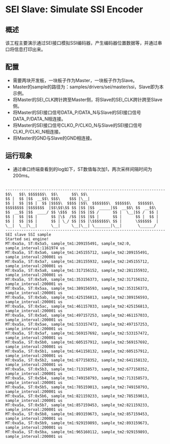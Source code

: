 # SEI Slave: Simulate SSI Encoder

## 概述

该工程主要演示通过SEI接口模拟SSI编码器，产生编码器位置数据等，并通过串口将信息打印出来。

## 配置

- 需要两块开发板，一块板子作为Master，一块板子作为Slave。
- Master的sample的路径为：samples/drivers/sei/master/ssi，Slave即为本示例。
- 将Master的SEI_CLK跨针跨至Master侧，将Slave的SEI_CLK跨针跨至Slave侧。
- 将Master的SEI接口信号DATA_P/DATA_N与Slave的SEI接口信号DATA_P/DATA_N相连接。
- 将Master的SEI接口信号CLKO_P/CLKO_N与Slave的SEI接口信号CLKI_P/CLKI_N相连接。
- 将Master的GND与Slave的GND相连接。

## 运行现象

- 通过串口终端查看到的log如下，ST数值每次加1，两次采样间隔时间为200ms。

```console

----------------------------------------------------------------------
$$\   $$\ $$$$$$$\  $$\      $$\ $$\
$$ |  $$ |$$  __$$\ $$$\    $$$ |\__|
$$ |  $$ |$$ |  $$ |$$$$\  $$$$ |$$\  $$$$$$$\  $$$$$$\   $$$$$$\
$$$$$$$$ |$$$$$$$  |$$\$$\$$ $$ |$$ |$$  _____|$$  __$$\ $$  __$$\
$$  __$$ |$$  ____/ $$ \$$$  $$ |$$ |$$ /      $$ |  \__|$$ /  $$ |
$$ |  $$ |$$ |      $$ |\$  /$$ |$$ |$$ |      $$ |      $$ |  $$ |
$$ |  $$ |$$ |      $$ | \_/ $$ |$$ |\$$$$$$$\ $$ |      \$$$$$$  |
\__|  \__|\__|      \__|     \__|\__| \_______|\__|       \______/
----------------------------------------------------------------------
SEI slave SSI sample
Started sei engine!
MT:0xa5a, ST:0x5a5, sample_tm1:209155491, sample_tm2:0, sample_interval:1161974 us
MT:0xa5a, ST:0x5a6, sample_tm1:245155712, sample_tm2:209155491, sample_interval:200001 us
MT:0xa5a, ST:0x5a7, sample_tm1:281155932, sample_tm2:245155712, sample_interval:200001 us
MT:0xa5a, ST:0x5a8, sample_tm1:317156152, sample_tm2:281155932, sample_interval:200001 us
MT:0xa5a, ST:0x5a9, sample_tm1:353156373, sample_tm2:317156152, sample_interval:200001 us
MT:0xa5a, ST:0x5aa, sample_tm1:389156593, sample_tm2:353156373, sample_interval:200001 us
MT:0xa5a, ST:0x5ab, sample_tm1:425156813, sample_tm2:389156593, sample_interval:200001 us
MT:0xa5a, ST:0x5ac, sample_tm1:461157033, sample_tm2:425156813, sample_interval:200001 us
MT:0xa5a, ST:0x5ad, sample_tm1:497157253, sample_tm2:461157033, sample_interval:200001 us
MT:0xa5a, ST:0x5ae, sample_tm1:533157472, sample_tm2:497157253, sample_interval:200001 us
MT:0xa5a, ST:0x5af, sample_tm1:569157692, sample_tm2:533157472, sample_interval:200001 us
MT:0xa5a, ST:0x5b0, sample_tm1:605157912, sample_tm2:569157692, sample_interval:200001 us
MT:0xa5a, ST:0x5b1, sample_tm1:641158132, sample_tm2:605157912, sample_interval:200001 us
MT:0xa5a, ST:0x5b2, sample_tm1:677158352, sample_tm2:641158132, sample_interval:200001 us
MT:0xa5a, ST:0x5b3, sample_tm1:713158573, sample_tm2:677158352, sample_interval:200001 us
MT:0xa5a, ST:0x5b4, sample_tm1:749158793, sample_tm2:713158573, sample_interval:200001 us
MT:0xa5a, ST:0x5b5, sample_tm1:785159013, sample_tm2:749158793, sample_interval:200001 us
MT:0xa5a, ST:0x5b6, sample_tm1:821159233, sample_tm2:785159013, sample_interval:200001 us
MT:0xa5a, ST:0x5b7, sample_tm1:857159453, sample_tm2:821159233, sample_interval:200001 us
MT:0xa5a, ST:0x5b8, sample_tm1:893159673, sample_tm2:857159453, sample_interval:200001 us
MT:0xa5a, ST:0x5b9, sample_tm1:929159893, sample_tm2:893159673, sample_interval:200001 us
MT:0xa5a, ST:0x5ba, sample_tm1:965160112, sample_tm2:929159893, sample_interval:200001 us


```
